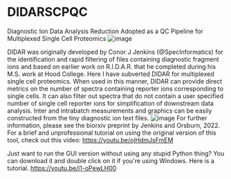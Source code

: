 # DIDARSCPQC
Diagnostic Ion Data Analysis Reduction Adopted as a QC Pipeline for Multiplexed Single Cell Proteomics 
![image](https://user-images.githubusercontent.com/39571544/155019011-88808302-54f6-4a75-bf25-851754e46523.png)

DIDAR was originally developed by Conor J Jenkins (@SpecInformatics) for the identification and rapid filtering of files containing diagnostic fragment ions and based on earlier work on R.I.D.A.R. that he completed during his M.S. work at Hood College.
Here I have subverted DIDAR for multiplexed single cell proteomics. When used in this manner, DIDAR can provide direct metrics on the number of spectra containing reporter ions corresponding to single cells. It can also filter out spectra that do not contain a user specified number of single cell reporter ions for simplification of downstream data analysis. 
Inter and intrabatch measurements and graphics can be easily constructed from the tiny diagnostic ion text files. 
![image](https://user-images.githubusercontent.com/39571544/155019342-fc75fc49-3566-4e9a-9641-b97bef7d04aa.png)
For further information, please see the biorxiv preprint by Jenkins and Orsburn, 2022. 
For a brief and unprofessional tutorial on using the original version of this tool, check out this video: https://youtu.be/ojHdmJsFmEM

Just want to run the GUI version without using any stupid Python thing? You can download it and double click on it if you're using Windows. Here is a tutorial. https://youtu.be/i1-oPewLH00
